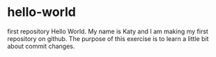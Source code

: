 # hello-world
first repository
Hello World. My name is Katy and I am making my first repository on github. The purpose of this exercise is to learn a little bit about commit changes.
